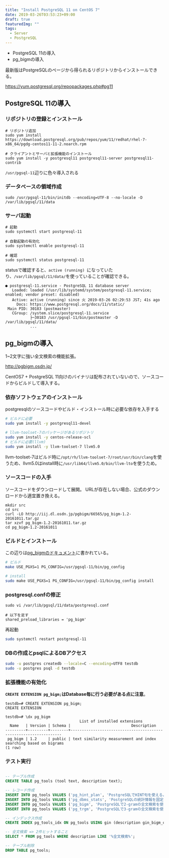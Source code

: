 ```yaml
---
title: "Install PostgreSQL 11 on CentOS 7"
date: 2019-03-26T03:53:23+09:00
draft: true
featuredImg: ""
tags: 
  - Server
  - PostgreSQL
---
```



- PostgreSQL 11の導入
- pg_bigmの導入

最新版はPostgreSQLのページから得られるリポジトリからインストールできる。

https://yum.postgresql.org/repopackages.php#pg11

PostgreSQL 11の導入
--------------------------

### リポジトリの登録とインストール

```
# リポジトリ追加
sudo yum install https://download.postgresql.org/pub/repos/yum/11/redhat/rhel-7-x86_64/pgdg-centos11-11-2.noarch.rpm

# クライアントとサーバと拡張機能のインストール
sudo yum install -y postgresql11 postgresql11-server postgresql11-contrib 
```

`/usr/pgsql-11`辺りに色々導入される


### データベースの領域作成

```
sudo /usr/pgsql-11/bin/initdb --encoding=UTF-8 --no-locale -D /var/lib/pgsql/11/data
```


### サーバ起動

```
# 起動
sudo systemctl start postgresql-11

# 自動起動の有効化
sudo systemctl enable postgresql-11

# 確認
sudo systemctl status postgresql-11
```

statusで確認すると、`active (running) `になっていたり、`/var/lib/pgsql/11/data/`を使っていることが確認できる。

```
● postgresql-11.service - PostgreSQL 11 database server
   Loaded: loaded (/usr/lib/systemd/system/postgresql-11.service; enabled; vendor preset: disabled)
   Active: active (running) since 火 2019-03-26 02:29:53 JST; 41s ago
     Docs: https://www.postgresql.org/docs/11/static/
 Main PID: 30183 (postmaster)
   CGroup: /system.slice/postgresql-11.service
           ├─30183 /usr/pgsql-11/bin/postmaster -D /var/lib/pgsql/11/data/
           ...
```


pg_bigmの導入
----------------------

1~2文字に強い全文検索の機能拡張。

http://pgbigm.osdn.jp/

CentOS7 + PostgreSQL 11向けのバイナリは配布されていないので、ソースコードからビルドして導入する。

### 依存ソフトウェアのインストール

postgresqlのソースコードやビルド・インストール時に必要な依存を入手する

``` bash
# ビルドに必要
sudo yum install -y postgresql11-devel

# llvm-toolset-7のパッケージがあるリポジトリ
sudo yum install -y centos-release-scl
# ビルドに必要(llvm)
sudo yum install -y llvm-toolset-7 llvm5.0
```

llvm-toolset-7はビルド時に`/opt/rh/llvm-toolset-7/root/usr/bin/clang`を使うため、llvm5.0はinstall時に`/usr/lib64/llvm5.0/bin/llvm-lto`を使うため。


### ソースコードの入手

ソースコードをダウンロードして展開。
URLが存在しない場合、公式のダウンロードから適宜置き換える。

```
mkdir src
cd src
curl -LO http://iij.dl.osdn.jp/pgbigm/66565/pg_bigm-1.2-20161011.tar.gz
tar xzvf pg_bigm-1.2-20161011.tar.gz
cd pg_bigm-1.2-20161011
```

### ビルドとインストール

この辺りは[pg_bigmのドキュメント](http://pgbigm.osdn.jp/pg_bigm-1-2.html)に書かれている。

``` bash
# ビルド
make USE_PGXS=1 PG_CONFIG=/usr/pgsql-11/bin/pg_config

# install
sudo make USE_PGXS=1 PG_CONFIG=/usr/pgsql-11/bin/pg_config install
```


### postgresql.confの修正

```
sudo vi /var/lib/pgsql/11/data/postgresql.conf

# 以下を足す
shared_preload_libraries = 'pg_bigm'
```

再起動

``` bash
sudo systemctl restart postgresql-11
```


### DBの作成とpsqlによるDBアクセス

``` bash
sudo -u postgres createdb --locale=C --encoding=UTF8 testdb
sudo -u postgres psql -d testdb
```

### 拡張機能の有効化

**`CREATE EXTENSION pg_bigm;`はDatabase毎に行う必要がある点に注意**。

``` 
testdb=# CREATE EXTENSION pg_bigm;
CREATE EXTENSION

testdb=# \dx pg_bigm
                                 List of installed extensions
  Name   | Version | Schema |                           Description
---------+---------+--------+------------------------------------------------------------------
 pg_bigm | 1.2     | public | text similarity measurement and index searching based on bigrams
(1 row)
```

### テスト実行

``` sql

-- テーブル作成
CREATE TABLE pg_tools (tool text, description text);

-- レコード作成
INSERT INTO pg_tools VALUES ('pg_hint_plan', 'PostgreSQLでHINT句を使えるようにするツール');
INSERT INTO pg_tools VALUES ('pg_dbms_stats', 'PostgreSQLの統計情報を固定化するツール');
INSERT INTO pg_tools VALUES ('pg_bigm', 'PostgreSQLで2-gramの全文検索を使えるようにするツール');
INSERT INTO pg_tools VALUES ('pg_trgm', 'PostgreSQLで3-gramの全文検索を使えるようにするツール');

-- インデックス作成
CREATE INDEX pg_tools_idx ON pg_tools USING gin (description gin_bigm_ops);

-- 全文検索 => 2件ヒットすること
SELECT * FROM pg_tools WHERE description LIKE '%全文検索%';

-- テーブル削除
DROP TABLE pg_tools;
```


